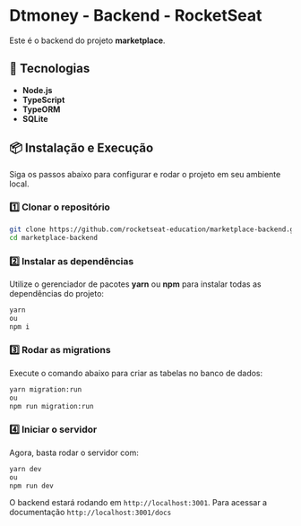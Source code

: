 # Dtmoney - Backend - RocketSeat

Este é o backend do projeto **marketplace**.

## 🚀 Tecnologias

- **Node.js**
- **TypeScript**
- **TypeORM**
- **SQLite**

## 📦 Instalação e Execução

Siga os passos abaixo para configurar e rodar o projeto em seu ambiente local.

### 1️⃣ Clonar o repositório

```sh
git clone https://github.com/rocketseat-education/marketplace-backend.git
cd marketplace-backend
```

### 2️⃣ Instalar as dependências

Utilize o gerenciador de pacotes **yarn** ou **npm** para instalar todas as dependências do projeto:

```sh
yarn
ou
npm i
```

### 3️⃣ Rodar as migrations

Execute o comando abaixo para criar as tabelas no banco de dados:

```sh
yarn migration:run
ou
npm run migration:run
```

### 4️⃣ Iniciar o servidor

Agora, basta rodar o servidor com:

```sh
yarn dev
ou
npm run dev
```

O backend estará rodando em `http://localhost:3001`.
Para acessar a documentação `http://localhost:3001/docs`
